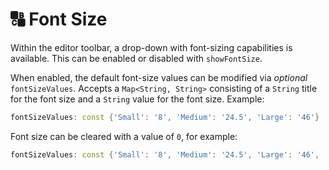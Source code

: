 # 🔠 Font Size

Within the editor toolbar, a drop-down with font-sizing capabilities is available.
This can be enabled or disabled
with `showFontSize`.

When enabled, the default font-size values can be modified via _optional_ `fontSizeValues`.
Accepts a `Map<String, String>` consisting of a `String` title for the font size and a `String` value for the font size.
Example:

```dart
fontSizeValues: const {'Small': '8', 'Medium': '24.5', 'Large': '46'}
```

Font size can be cleared with a value of `0`, for example:

```dart
fontSizeValues: const {'Small': '8', 'Medium': '24.5', 'Large': '46', 'Clear': '0'}
```